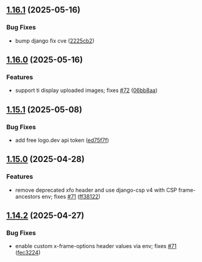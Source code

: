 ## [1.16.1](https://github.com/l4rm4nd/VoucherVault/compare/v1.16.0...v1.16.1) (2025-05-16)


### Bug Fixes

* bump django fix cve ([2225cb2](https://github.com/l4rm4nd/VoucherVault/commit/2225cb20068f9a08457a761e618ea28c39766dd8))

## [1.16.0](https://github.com/l4rm4nd/VoucherVault/compare/v1.15.1...v1.16.0) (2025-05-16)


### Features

* support ti display uploaded images; fixes [#72](https://github.com/l4rm4nd/VoucherVault/issues/72) ([06bb8aa](https://github.com/l4rm4nd/VoucherVault/commit/06bb8aab784f36245bde8363930101653f3bbee8))

## [1.15.1](https://github.com/l4rm4nd/VoucherVault/compare/v1.15.0...v1.15.1) (2025-05-08)


### Bug Fixes

* add free logo.dev api token ([ed75f7f](https://github.com/l4rm4nd/VoucherVault/commit/ed75f7fb0bace424893b8c2b7aeb8774d8d51c0f))

## [1.15.0](https://github.com/l4rm4nd/VoucherVault/compare/v1.14.2...v1.15.0) (2025-04-28)


### Features

* remove deprecated xfo header and use django-csp v4 with CSP frame-ancestors env; fixes [#71](https://github.com/l4rm4nd/VoucherVault/issues/71) ([ff38122](https://github.com/l4rm4nd/VoucherVault/commit/ff38122bbcc5b016fc3554daaeca201805210a9f))

## [1.14.2](https://github.com/l4rm4nd/VoucherVault/compare/v1.14.1...v1.14.2) (2025-04-27)


### Bug Fixes

* enable custom x-frame-options header values via env; fixes [#71](https://github.com/l4rm4nd/VoucherVault/issues/71) ([fec3224](https://github.com/l4rm4nd/VoucherVault/commit/fec3224e8366cfa8d06ea1bfcc408f86284b8777))

